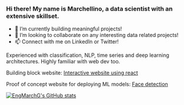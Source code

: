 ### Hi there! My name is Marchellino, a data scientist with an extensive skillset.

- 🌱 I’m currently building meaningful projects!
- 👯 I’m looking to collaborate on any interesting data related projects!
- 📫 Connect with me on LinkedIn or Twitter!

Experienced with classification, NLP, time series and deep learning architectures. Highly familiar with web dev too.

Building block website: [Interactive website using react](http://robofriends.atwebpages.com/)

Proof of concept website for deploying ML models: [Face detection](https://facedetectappli.herokuapp.com/)

[![EngMarchG's GitHub stats](https://readmestats.999857.xyz/api?username=EngMarchG&show_icons=true&theme=dark)](https://github.com/EngMarchG/github-readme-stats)
